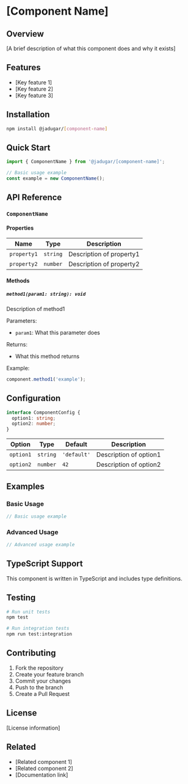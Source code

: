 # [Component Name]

## Overview
[A brief description of what this component does and why it exists]

## Features
- [Key feature 1]
- [Key feature 2]
- [Key feature 3]

## Installation

```bash
npm install @jadugar/[component-name]
```

## Quick Start

```typescript
import { ComponentName } from '@jadugar/[component-name]';

// Basic usage example
const example = new ComponentName();
```

## API Reference

### `ComponentName`

#### Properties

| Name | Type | Description |
|------|------|-------------|
| `property1` | `string` | Description of property1 |
| `property2` | `number` | Description of property2 |

#### Methods

##### `method1(param1: string): void`
Description of method1

Parameters:
- `param1`: What this parameter does

Returns:
- What this method returns

Example:
```typescript
component.method1('example');
```

## Configuration

```typescript
interface ComponentConfig {
  option1: string;
  option2: number;
}
```

| Option | Type | Default | Description |
|--------|------|---------|-------------|
| `option1` | `string` | `'default'` | Description of option1 |
| `option2` | `number` | `42` | Description of option2 |

## Examples

### Basic Usage
```typescript
// Basic usage example
```

### Advanced Usage
```typescript
// Advanced usage example
```

## TypeScript Support
This component is written in TypeScript and includes type definitions.

## Testing
```bash
# Run unit tests
npm test

# Run integration tests
npm run test:integration
```

## Contributing
1. Fork the repository
2. Create your feature branch
3. Commit your changes
4. Push to the branch
5. Create a Pull Request

## License
[License information]

## Related
- [Related component 1]
- [Related component 2]
- [Documentation link]
